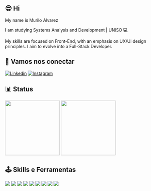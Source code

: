 ## 😎 Hi 

My name is Murilo Alvarez

I am studying Systems Analysis and Development | UNISO 💻

My skills are focused on Front-End, with an emphasis on UX/UI design principles. I aim to evolve into a Full-Stack Developer.

## 📲 Vamos nos conectar

[![Linkedin](https://img.shields.io/badge/LinkedIn-0077B5?style=for-the-badge&logo=linkedin&logoColor=white)](https://www.linkedin.com/in/murilo-alvarez-332495266/)
[![Instagram](https://img.shields.io/badge/Instagram-E4405F?style=for-the-badge&logo=instagram&logoColor=white)](https://www.instagram.com/alvarxz__/)



## 📊 Status
<div>
  <img height="180em" src="https://github-readme-stats.vercel.app/api?username=muriloalvarez&show_icons=true&theme=merko" />
  <img height="180em" src="https://github-readme-stats.vercel.app/api/top-langs/?username=muriloalvarez&layout=compact&theme=merko" />
</div>



## 🕹 Skills e Ferramentas
[![](	https://img.shields.io/badge/HTML5-43853D?style=for-the-badge&logo=html5&logoColor=white)]()
[![](	https://img.shields.io/badge/CSS3-43853D?style=for-the-badge&logo=css3&logoColor=white)]()
[![](	https://img.shields.io/badge/JavaScript-43853D?style=for-the-badge&logo=javascript&logoColor=white)]()
[![](	https://img.shields.io/badge/MySQL-43853D?style=for-the-badge&logo=mysql&logoColor=white)]()
[![](	https://img.shields.io/badge/Bootstrap-43853D?style=for-the-badge&logo=bootstrap&logoColor=white)]()
[![]( https://img.shields.io/badge/Figma-43853D?style=for-the-badge&logo=figma&logoColor=white)]()
[![]( https://img.shields.io/badge/Miro-43853D?style=for-the-badge&logo=Miro&logoColor=white)]()
[![]( https://img.shields.io/badge/Trello-43853D?style=for-the-badge&logo=trello&logoColor=white)]()
[![]( https://img.shields.io/badge/Notion-43853D?style=for-the-badge&logo=notion&logoColor=white)]()
